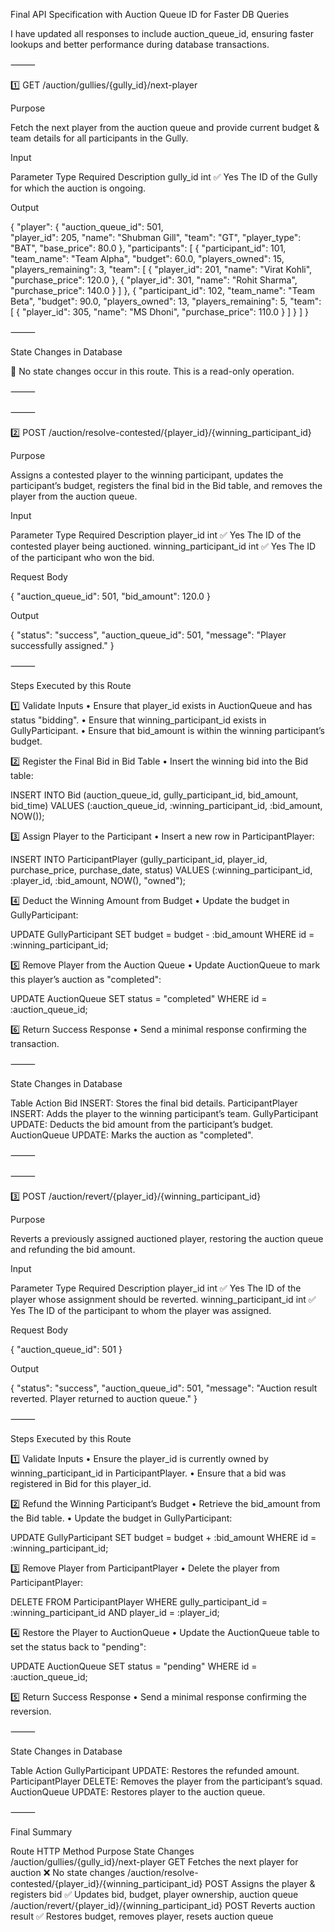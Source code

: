 Final API Specification with Auction Queue ID for Faster DB Queries

I have updated all responses to include auction_queue_id, ensuring faster lookups and better performance during database transactions.

⸻

1️⃣ GET /auction/gullies/{gully_id}/next-player

Purpose

Fetch the next player from the auction queue and provide current budget & team details for all participants in the Gully.

Input

Parameter	Type	Required	Description
gully_id	int	✅ Yes	The ID of the Gully for which the auction is ongoing.

Output

{
  "player": {
    "auction_queue_id": 501,  
    "player_id": 205,
    "name": "Shubman Gill",
    "team": "GT",
    "player_type": "BAT",
    "base_price": 80.0
  },
  "participants": [
    {
      "participant_id": 101,
      "team_name": "Team Alpha",
      "budget": 60.0,
      "players_owned": 15,
      "players_remaining": 3,
      "team": [
        {
          "player_id": 201,
          "name": "Virat Kohli",
          "purchase_price": 120.0
        },
        {
          "player_id": 301,
          "name": "Rohit Sharma",
          "purchase_price": 140.0
        }
      ]
    },
    {
      "participant_id": 102,
      "team_name": "Team Beta",
      "budget": 90.0,
      "players_owned": 13,
      "players_remaining": 5,
      "team": [
        {
          "player_id": 305,
          "name": "MS Dhoni",
          "purchase_price": 110.0
        }
      ]
    }
  ]
}



⸻

State Changes in Database

🔹 No state changes occur in this route. This is a read-only operation.

⸻



⸻

2️⃣ POST /auction/resolve-contested/{player_id}/{winning_participant_id}

Purpose

Assigns a contested player to the winning participant, updates the participant’s budget, registers the final bid in the Bid table, and removes the player from the auction queue.

Input

Parameter	Type	Required	Description
player_id	int	✅ Yes	The ID of the contested player being auctioned.
winning_participant_id	int	✅ Yes	The ID of the participant who won the bid.

Request Body

{
  "auction_queue_id": 501,
  "bid_amount": 120.0
}

Output

{
  "status": "success",
  "auction_queue_id": 501,
  "message": "Player successfully assigned."
}



⸻

Steps Executed by this Route

1️⃣ Validate Inputs
	•	Ensure that player_id exists in AuctionQueue and has status "bidding".
	•	Ensure that winning_participant_id exists in GullyParticipant.
	•	Ensure that bid_amount is within the winning participant’s budget.

2️⃣ Register the Final Bid in Bid Table
	•	Insert the winning bid into the Bid table:

INSERT INTO Bid (auction_queue_id, gully_participant_id, bid_amount, bid_time)
VALUES (:auction_queue_id, :winning_participant_id, :bid_amount, NOW());



3️⃣ Assign Player to the Participant
	•	Insert a new row in ParticipantPlayer:

INSERT INTO ParticipantPlayer (gully_participant_id, player_id, purchase_price, purchase_date, status)
VALUES (:winning_participant_id, :player_id, :bid_amount, NOW(), "owned");



4️⃣ Deduct the Winning Amount from Budget
	•	Update the budget in GullyParticipant:

UPDATE GullyParticipant
SET budget = budget - :bid_amount
WHERE id = :winning_participant_id;



5️⃣ Remove Player from the Auction Queue
	•	Update AuctionQueue to mark this player’s auction as "completed":

UPDATE AuctionQueue
SET status = "completed"
WHERE id = :auction_queue_id;



6️⃣ Return Success Response
	•	Send a minimal response confirming the transaction.

⸻

State Changes in Database

Table	Action
Bid	INSERT: Stores the final bid details.
ParticipantPlayer	INSERT: Adds the player to the winning participant’s team.
GullyParticipant	UPDATE: Deducts the bid amount from the participant’s budget.
AuctionQueue	UPDATE: Marks the auction as "completed".



⸻



⸻

3️⃣ POST /auction/revert/{player_id}/{winning_participant_id}

Purpose

Reverts a previously assigned auctioned player, restoring the auction queue and refunding the bid amount.

Input

Parameter	Type	Required	Description
player_id	int	✅ Yes	The ID of the player whose assignment should be reverted.
winning_participant_id	int	✅ Yes	The ID of the participant to whom the player was assigned.

Request Body

{
  "auction_queue_id": 501
}

Output

{
  "status": "success",
  "auction_queue_id": 501,
  "message": "Auction result reverted. Player returned to auction queue."
}



⸻

Steps Executed by this Route

1️⃣ Validate Inputs
	•	Ensure the player_id is currently owned by winning_participant_id in ParticipantPlayer.
	•	Ensure that a bid was registered in Bid for this player_id.

2️⃣ Refund the Winning Participant’s Budget
	•	Retrieve the bid_amount from the Bid table.
	•	Update the budget in GullyParticipant:

UPDATE GullyParticipant
SET budget = budget + :bid_amount
WHERE id = :winning_participant_id;



3️⃣ Remove Player from ParticipantPlayer
	•	Delete the player from ParticipantPlayer:

DELETE FROM ParticipantPlayer
WHERE gully_participant_id = :winning_participant_id AND player_id = :player_id;



4️⃣ Restore the Player to AuctionQueue
	•	Update the AuctionQueue table to set the status back to "pending":

UPDATE AuctionQueue
SET status = "pending"
WHERE id = :auction_queue_id;



5️⃣ Return Success Response
	•	Send a minimal response confirming the reversion.

⸻

State Changes in Database

Table	Action
GullyParticipant	UPDATE: Restores the refunded amount.
ParticipantPlayer	DELETE: Removes the player from the participant’s squad.
AuctionQueue	UPDATE: Restores player to the auction queue.



⸻

Final Summary

Route	HTTP Method	Purpose	State Changes
/auction/gullies/{gully_id}/next-player	GET	Fetches the next player for auction	❌ No state changes
/auction/resolve-contested/{player_id}/{winning_participant_id}	POST	Assigns the player & registers bid	✅ Updates bid, budget, player ownership, auction queue
/auction/revert/{player_id}/{winning_participant_id}	POST	Reverts auction result	✅ Restores budget, removes player, resets auction queue
